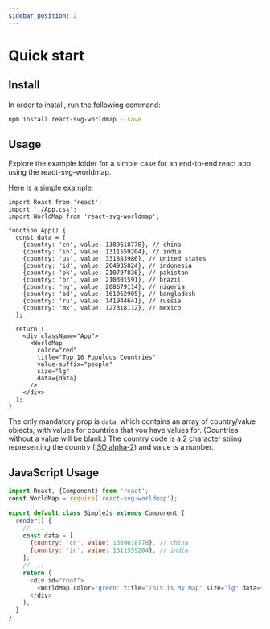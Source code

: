 ```yaml
---
sidebar_position: 2
---
```


# Quick start

## Install

In order to install, run the following command:

```bash npm2yarn
npm install react-svg-worldmap --save
```

## Usage

Explore the example folder for a simple case for an end-to-end react app using the react-svg-worldmap.

Here is a simple example:

```tsx
import React from 'react';
import './App.css';
import WorldMap from 'react-svg-worldmap';

function App() {
  const data = [
    {country: 'cn', value: 1389618778}, // china
    {country: 'in', value: 1311559204}, // india
    {country: 'us', value: 331883986}, // united states
    {country: 'id', value: 264935824}, // indonesia
    {country: 'pk', value: 210797836}, // pakistan
    {country: 'br', value: 210301591}, // brazil
    {country: 'ng', value: 208679114}, // nigeria
    {country: 'bd', value: 161062905}, // bangladesh
    {country: 'ru', value: 141944641}, // russia
    {country: 'mx', value: 127318112}, // mexico
  ];

  return (
    <div className="App">
      <WorldMap
        color="red"
        title="Top 10 Populous Countries"
        value-suffix="people"
        size="lg"
        data={data}
      />
    </div>
  );
}
```

The only mandatory prop is `data`, which contains an array of country/value objects, with values for countries that you have values for. (Countries without a value will be blank.) The country code is a 2 character string representing the country ([ISO alpha-2](https://en.wikipedia.org/wiki/ISO_3166-1_alpha-2)) and value is a number.

## JavaScript Usage

```js
import React, {Component} from 'react';
const WorldMap = require('react-svg-worldmap');

export default class SimpleJs extends Component {
  render() {
    // ...
    const data = [
      {country: 'cn', value: 1389618778}, // china
      {country: 'in', value: 1311559204}, // india
    ];
    // ...
    return (
      <div id="root">
        <WorldMap color="green" title="This is My Map" size="lg" data={data} />
      </div>
    );
  }
}
```
